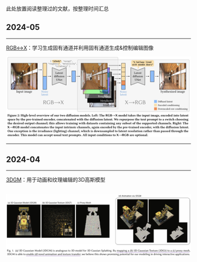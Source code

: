此处放置阅读整理过的文献，按整理时间汇总

## 2024-05

---
[RGB↔X](https://github.com/hongsi466474/A4MD/blob/8c61e174f0be1523763ee0de8b2cd143dabea8c2/%E6%96%87%E7%8C%AE%E6%95%B4%E7%90%86/RGB%E2%86%94X.md)：学习生成固有通道并利用固有通道生成&控制编辑图像

![Overview of Model](https://github.com/hongsi466474/A4MD/blob/6f0668dc2f3bbf5b0970b892b07bab3c79bc2f92/%E5%9B%BE%E7%89%87/RGB%E2%86%94X/IMG_0278.jpeg?raw=true)

---

## 2024-04

---
[3DGM](https://github.com/hongsi466474/A4MD/blob/%E6%96%87%E7%8C%AE%E7%9B%B8%E5%85%B3/%E6%96%87%E7%8C%AE%E6%95%B4%E7%90%86/3DGM.md)：用于动画和纹理编辑的3D高斯模型

![](https://github.com/hongsi466474/A4MD/blob/%E6%96%87%E7%8C%AE%E7%9B%B8%E5%85%B3/%E5%9B%BE%E7%89%87/3DGM/Figure1.jpeg?raw=true)
---

